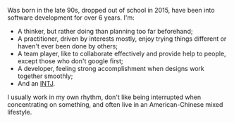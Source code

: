 Was born in the late 90s, dropped out of school in 2015, have been into software development for over 6 years. I'm:

- A thinker, but rather doing than planning too far beforehand;
- A practitioner, driven by interests mostly, enjoy trying things different or haven't ever been done by others;
- A team player, like to collaborate effectively and provide help to people, except those who don't google first;
- A developer, feeling strong accomplishment when designs work together smoothly;
- And an [INTJ](https://www.16personalities.com/intj-personality).

I usually work in my own rhythm, don't like being interrupted when concentrating on something, and often live in an American-Chinese mixed lifestyle.
